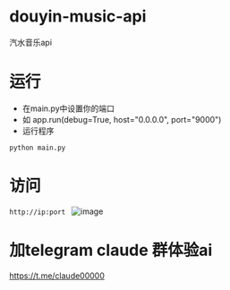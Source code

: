 # douyin-music-api
汽水音乐api

# 运行

-  在main.py中设置你的端口
-  如 app.run(debug=True, host="0.0.0.0", port="9000")
-  运行程序
```
python main.py
```

# 访问

`http://ip:port `
![image](https://github.com/ack233/douyin-music-api/assets/136236457/48bdc96a-c831-4db6-9962-f38ef69c23f7)





#  加telegram claude 群体验ai
https://t.me/claude00000

